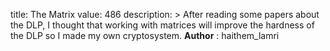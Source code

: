 title: The Matrix
value: 486
description: > After reading some papers about the DLP, I thought that working with matrices will improve the hardness of the DLP so I made my own cryptosystem.
**Author** : haithem_lamri
